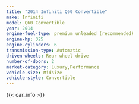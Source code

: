 ```yaml
---
title: "2014 Infiniti Q60 Convertible"
make: Infiniti
model: Q60 Convertible
year: 2014
engine-fuel-type: premium unleaded (recommended)
engine-hp: 325
engine-cylinders: 6
transmission-type: Automatic
driven-wheels: Rear wheel drive
number-of-doors: 2
market-category: Luxury,Performance
vehicle-size: Midsize
vehicle-style: Convertible
---
```


{{< car_info >}}
